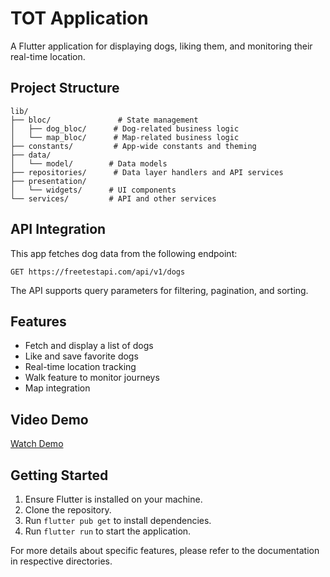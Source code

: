 # TOT Application

A Flutter application for displaying dogs, liking them, and monitoring their real-time location.

## Project Structure

```
lib/
├── bloc/               # State management
│   ├── dog_bloc/      # Dog-related business logic
│   └── map_bloc/      # Map-related business logic
├── constants/         # App-wide constants and theming
├── data/
│   └── model/        # Data models
├── repositories/      # Data layer handlers and API services
├── presentation/     
│   └── widgets/      # UI components
└── services/         # API and other services
```

## API Integration
This app fetches dog data from the following endpoint:

```
GET https://freetestapi.com/api/v1/dogs
```

The API supports query parameters for filtering, pagination, and sorting.

## Features
- Fetch and display a list of dogs
- Like and save favorite dogs
- Real-time location tracking
- Walk feature to monitor journeys
- Map integration

## Video Demo

[Watch Demo](https://github.com/user-attachments/assets/4baf4be8-ea0b-4ed6-be90-5ac9420dcc2d)

## Getting Started
1. Ensure Flutter is installed on your machine.
2. Clone the repository.
3. Run `flutter pub get` to install dependencies.
4. Run `flutter run` to start the application.

For more details about specific features, please refer to the documentation in respective directories.

